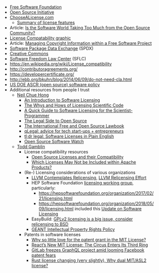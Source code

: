 <!-- licensing -->
  * [Free Software Foundation](http://fsf.org/licensing)
  * [Open Source Initiative](http://opensource.org/)
  * [ChooseALicense.com](https://choosealicense.com/)
    - [Summary of license features ](https://choosealicense.com/appendix/)
  * Article: [Is the Software World Taking Too Much from the Open Source Community?](https://arstechnica.com/information-technology/2019/10/is-the-software-world-taking-too-much-from-the-open-source-community/)
  * [License Compatability graphic](http://www.dwheeler.com/essays/floss-license-slide.html)
  * Article: [Managing Copyright Information within a Free Software Project](http://softwarefreedom.org/resources/2012/ManagingCopyrightInformation.html)
  * [Software Package Data Exchange](https://spdx.org/) (SPDX)
  * [Creative Commons](https://creativecommons.org/)
  * [Software Freedom Law Center](http://softwarefreedom.org/) (SFLC)
  * <https://en.wikipedia.org/wiki/License_compatibility>
  * <http://contributoragreements.org/>
  * <https://developercertificate.org/>
  * <http://ebb.org/bkuhn/blog/2014/06/09/do-not-need-cla.html>
  * [US DOE ASCR (open source) software policy](https://science.energy.gov/~/media/ascr/pdf/research/docs/Doe_lab_developed_software_policy.pdf)
  * Additional resources from people I trust
    - [Neil Chue Hong](https://www.software.ac.uk/about/staff/person/neil-chue-hong)
        - [An Introduction to Software Licensing](https://softwaresaved.github.io/software-licensing-workshop/#/15)
        - [The Whys and Hows of Licensing Scientific Code](http://www.astrobetter.com/blog/2014/03/10/the-whys-and-hows-of-licensing-scientific-code/)
        - [A Quick Guide to Software Licensing for the Scientist-Programmer](http://journals.plos.org/ploscompbiol/article?id=10.1371/journal.pcbi.1002598)
        - [The Legal Side to Open Source](https://opensource.guide/legal/)
        - [The International Free and Open Source Lawbook](http://ifosslawbook.org/)
        - [qLegal: advice for tech start-ups + entrepreneurs](http://www.qlegal.qmul.ac.uk/)
        - [tl;dr legal: Software Licenses in Plain English](https://tldrlegal.com/)
        - [Open Source Software Watch](https://tldrlegal.com/)
    - [Todd Gamblin](https://people.llnl.gov/gamblin2)
        - License compatibility resources
          - [Open Source Licenses and their Compatibility](https://janelia-flyem.github.io/licenses.html)
          - [Which Licenses May Not be Included within Apache Products?](https://www.apache.org/legal/resolved.html#category-x)
        - (Re-) Licensing considerations of various organizations
          - [LLVM Contemplates Relicensing](https://lwn.net/Articles/701155/), [LLVM Relicensing Effort](https://llvm.org/foundation/relicensing/)
          - HEP Software Foundation [licensing working group](https://hepsoftwarefoundation.org/activities/licensing.html), particularly:
            - <https://hepsoftwarefoundation.org/organization/2017/02/21/licensing.html>
            - <https://hepsoftwarefoundation.org/organization/2018/05/09/licensing.html> included this [Update on Software Licensing](https://indico.cern.ch/event/727095/contributions/2992610/attachments/1647248/2633145/HSF_Licensing_Intro_2018-05-09.pdf)
          - EasyBuild: [GPLv2 licensing is a big issue, consider relicensing to BSD](https://github.com/easybuilders/easybuild-framework/issues/335)
          - [GEANT Intellectual Property Rights Policy](https://geant3plus.archive.geant.net/About/Documents/GN3_10_325GEANTIPRPolicyv1.2_30SEP11.pdf)
        - Patents in software licenses
          - [Why so little love for the patent grant in the MIT License?](https://opensource.com/article/18/3/patent-grant-mit-license)
          - [React’s New MIT License: The Circus Enters Its Third Ring](https://medium.com/@dwalsh.sdlr/reacts-new-mit-license-the-circus-enters-it-s-third-ring-2f1bf989a67f)
          - [GitLab freezes GraphQL project amid looming Facebook patent fears](https://www.theregister.co.uk/2017/09/20/gitlab_suspends_graphql_project_over_facebook_license_terms/)
          - [Rust license changing (very slightly), Why dual MIT/ASL2 license?](https://mail.mozilla.org/pipermail/rust-dev/2012-November/002664.html)
